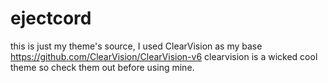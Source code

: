 # ejectcord
this is just my theme's source, I used ClearVision as my base
https://github.com/ClearVision/ClearVision-v6
clearvision is a wicked cool theme so check them out before using mine.
